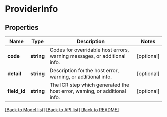 # ProviderInfo

## Properties
Name | Type | Description | Notes
------------ | ------------- | ------------- | -------------
**code** | **string** | Codes for overridable host errors, warning messages, or additional info. | [optional] 
**detail** | **string** | Description for the host error, warning, or additional info. | [optional] 
**field_id** | **string** | The ICR step which generated the host error, warning, or additional info. | [optional] 

[[Back to Model list]](../../README.md#documentation-for-models) [[Back to API list]](../../README.md#documentation-for-api-endpoints) [[Back to README]](../../README.md)

